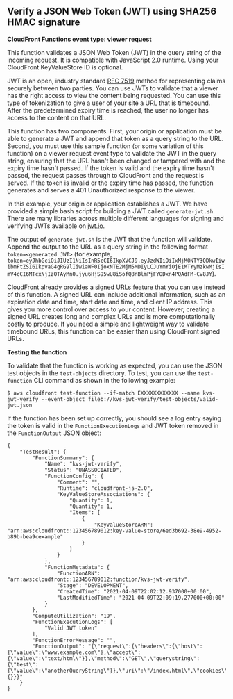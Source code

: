 ## Verify a JSON Web Token (JWT) using SHA256 HMAC signature

**CloudFront Functions event type: viewer request**

This function validates a JSON Web Token (JWT) in the query string of the incoming request. It is compatible with JavaScript 2.0 runtime. Using your CloudFront KeyValueStore ID is optional.

JWT is an open, industry standard [RFC 7519](https://tools.ietf.org/html/rfc7519) method for representing claims securely between two parties. You can use JWTs to validate that a viewer has the right access to view the content being requested. You can use this type of tokenization to give a user of your site a URL that is timebound. After the predetermined expiry time is reached, the user no longer has access to the content on that URL.

This function has two components. First, your origin or application must be able to generate a JWT and append that token as a query string to the URL. Second, you must use this sample function (or some variation of this function) on a viewer request event type to validate the JWT in the query string, ensuring that the URL hasn't been changed or tampered with and the expiry time hasn't passed. If the token is valid and the expiry time hasn't passed, the request passes through to CloudFront and the request is served. If the token is invalid or the expiry time has passed, the function generates and serves a 401 Unauthorized response to the viewer.

In this example, your origin or application establishes a JWT. We have provided a simple bash script for building a JWT called `generate-jwt.sh`. There are many libraries across multiple different languages for signing and verifying JWTs available on [jwt.io](https://jwt.io/). 

The output of `generate-jwt.sh` is the JWT that the function will validate. Append the output to the URL as a query string in the following format `token=<generated JWT>` (for example, `token=eyJhbGciOiJIUzI1NiIsInR5cCI6IkpXVCJ9.eyJzdWIiOiIxMjM0NTY3ODkwIiwibmFtZSI6IkpvaG4gRG9lIiwiaWF0IjoxNTE2MjM5MDIyLCJuYmYiOjE1MTYyMzkwMjIsImV4cCI6MTcxNjIzOTAyMn0.jyu6HjS95wU8iSofQ8nBlmPjFYODxn4PQAdFM-Cv8JY`).

CloudFront already provides a [signed URLs](https://docs.aws.amazon.com/AmazonCloudFront/latest/DeveloperGuide/private-content-signed-urls.html) feature that you can use instead of this function. A signed URL can include additional information, such as an expiration date and time, start date and time, and client IP address. This gives you more control over access to your content. However, creating a signed URL creates long and complex URLs and is more computationally costly to produce. If you need a simple and lightweight way to validate timebound URLs, this function can be easier than using CloudFront signed URLs.

**Testing the function**

To validate that the function is working as expected, you can use the JSON test objects in the `test-objects` directory. To test, you can use the `test-function` CLI command as shown in the following example:

```
$ aws cloudfront test-function --if-match EXXXXXXXXXXXX --name kvs-jwt-verify --event-object fileb://kvs-jwt-verify/test-objects/valid-jwt.json
```

If the function has been set up correctly, you should see a log entry saying the token is valid in the `FunctionExecutionLogs` and JWT token removed in the `FunctionOutput` JSON object:
```
{
    "TestResult": {
        "FunctionSummary": {
            "Name": "kvs-jwt-verify",
            "Status": "UNASSOCIATED",
            "FunctionConfig": {
                "Comment": "",
                "Runtime": "cloudfront-js-2.0",
                "KeyValueStoreAssociations": {
                    "Quantity": 1,
                    "Quantity": 1,
                    "Items": [
                        {
                            "KeyValueStoreARN": "arn:aws:cloudfront::123456789012:key-value-store/6ed3b692-38e9-4952-b89b-bea9cexample"
                        }
                    ]
                }
            },
            "FunctionMetadata": {
                "FunctionARN": "arn:aws:cloudfront::123456789012:function/kvs-jwt-verify",
                "Stage": "DEVELOPMENT",
                "CreatedTime": "2021-04-09T22:02:12.937000+00:00",
                "LastModifiedTime": "2021-04-09T22:09:19.277000+00:00"
            }
        },
        "ComputeUtilization": "19",
        "FunctionExecutionLogs": [
            "Valid JWT token"
        ],
        "FunctionErrorMessage": "",
        "FunctionOutput": "{\"request\":{\"headers\":{\"host\":{\"value\":\"www.example.com\"},\"accept\":{\"value\":\"text/html\"}},\"method\":\"GET\",\"querystring\":{\"test\":{\"value\":\"anotherQueryString\"}},\"uri\":\"/index.html\",\"cookies\":{}}}"
    }
}
```
